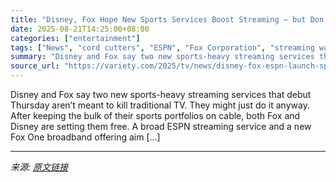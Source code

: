 ```yaml
---
title: "Disney, Fox Hope New Sports Services Boost Streaming — but Don’t Hurt Cable"
date: 2025-08-21T14:25:00+08:00
categories: ["entertainment"]
tags: ["News", "cord cutters", "ESPN", "Fox Corporation", "streaming wars"]
summary: "Disney and Fox say two new sports-heavy streaming services that debut Thursday aren’t meant to kill traditional TV. They might just do it anyway. After keeping the bulk of their sports portfolios on c"
source_url: "https://variety.com/2025/tv/news/disney-fox-espn-launch-sports-streaming-cable-cord-cutting-1236494645/"
---
```


Disney and Fox say two new sports-heavy streaming services that debut Thursday aren’t meant to kill traditional TV. They might just do it anyway. After keeping the bulk of their sports portfolios on cable, both Fox and Disney are setting them free. A broad ESPN streaming service and a new Fox One broadband offering aim [&#8230;]

---

*来源: [原文链接](https://variety.com/2025/tv/news/disney-fox-espn-launch-sports-streaming-cable-cord-cutting-1236494645/)*

